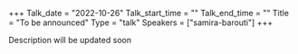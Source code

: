 +++
Talk_date = "2022-10-26"
Talk_start_time = ""
Talk_end_time = ""
Title = "To be announced"
Type = "talk"
Speakers = ["samira-barouti"]
+++

Description will be updated soon
